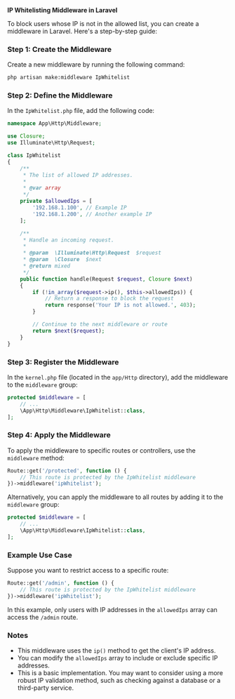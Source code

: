**IP Whitelisting Middleware in Laravel**

To block users whose IP is not in the allowed list, you can create a middleware in Laravel. Here's a step-by-step guide:

### Step 1: Create the Middleware

Create a new middleware by running the following command:

```bash
php artisan make:middleware IpWhitelist
```

### Step 2: Define the Middleware

In the `IpWhitelist.php` file, add the following code:

```php
namespace App\Http\Middleware;

use Closure;
use Illuminate\Http\Request;

class IpWhitelist
{
    /**
     * The list of allowed IP addresses.
     *
     * @var array
     */
    private $allowedIps = [
        '192.168.1.100', // Example IP
        '192.168.1.200', // Another example IP
    ];

    /**
     * Handle an incoming request.
     *
     * @param  \Illuminate\Http\Request  $request
     * @param  \Closure  $next
     * @return mixed
     */
    public function handle(Request $request, Closure $next)
    {
        if (!in_array($request->ip(), $this->allowedIps)) {
            // Return a response to block the request
            return response('Your IP is not allowed.', 403);
        }

        // Continue to the next middleware or route
        return $next($request);
    }
}
```

### Step 3: Register the Middleware

In the `kernel.php` file (located in the `app/Http` directory), add the middleware to the `middleware` group:

```php
protected $middleware = [
    // ...
    \App\Http\Middleware\IpWhitelist::class,
];
```

### Step 4: Apply the Middleware

To apply the middleware to specific routes or controllers, use the `middleware` method:

```php
Route::get('/protected', function () {
    // This route is protected by the IpWhitelist middleware
})->middleware('ipWhitelist');
```

Alternatively, you can apply the middleware to all routes by adding it to the `middleware` group:

```php
protected $middleware = [
    // ...
    \App\Http\Middleware\IpWhitelist::class,
];
```

### Example Use Case

Suppose you want to restrict access to a specific route:

```php
Route::get('/admin', function () {
    // This route is protected by the IpWhitelist middleware
})->middleware('ipWhitelist');
```

In this example, only users with IP addresses in the `allowedIps` array can access the `/admin` route.

### Notes

- This middleware uses the `ip()` method to get the client's IP address.
- You can modify the `allowedIps` array to include or exclude specific IP addresses.
- This is a basic implementation. You may want to consider using a more robust IP validation method, such as checking against a database or a third-party service.